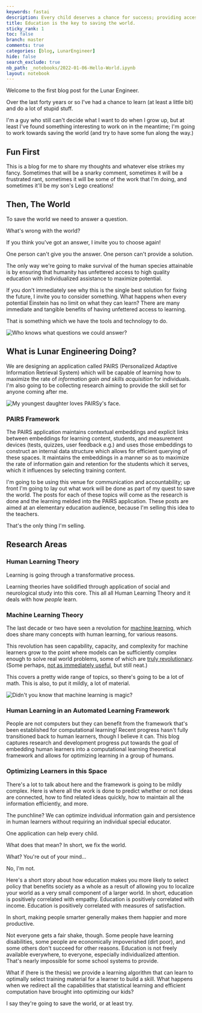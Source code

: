 ```yaml
---
keywords: fastai
description: Every child deserves a chance for success; providing accessible and equitable education to all is a major factor in directly contributing to that chance for most children. Lunar Engineering focuses on furthering research and development furthering equitable education.
title: Education is the key to saving the world.
sticky_rank: 1
toc: false
branch: master
comments: true
categories: [blog, LunarEngineer]
hide: false
search_exclude: true
nb_path: _notebooks/2022-01-06-Hello-World.ipynb
layout: notebook
---
```


<!--
#################################################
### THIS FILE WAS AUTOGENERATED! DO NOT EDIT! ###
#################################################
# file to edit: _notebooks/2022-01-06-Hello-World.ipynb
-->

<div class="container" id="notebook-container">
        
<div class="cell border-box-sizing text_cell rendered"><div class="inner_cell">
<div class="text_cell_render border-box-sizing rendered_html">
<p>Welcome to the first blog post for the Lunar Engineer.</p>
<p>Over the last forty years or so I've had a chance to learn (at least a little bit) and do a lot of stupid stuff.</p>
<p>I'm a guy who still can't decide what I want to do when I grow up, but at least I've found something interesting to work on in the meantime; I'm going to work towards saving the world (and try to have some fun along the way.)</p>

</div>
</div>
</div>
<div class="cell border-box-sizing text_cell rendered"><div class="inner_cell">
<div class="text_cell_render border-box-sizing rendered_html">
<h2 id="Fun-First">Fun First<a class="anchor-link" href="#Fun-First"> </a></h2><p>This is a blog for me to share my thoughts and whatever else strikes my fancy. Sometimes that will be a snarky comment, sometimes it will be a frustrated rant, sometimes it will be some of the work that I'm doing, and sometimes it'll be my son's Lego creations!</p>

</div>
</div>
</div>
<div class="cell border-box-sizing text_cell rendered"><div class="inner_cell">
<div class="text_cell_render border-box-sizing rendered_html">
<h2 id="Then,-The-World">Then, The World<a class="anchor-link" href="#Then,-The-World"> </a></h2><p>To save the world we need to answer a question.</p>
<p>What's wrong with the world?</p>
<p>If you think you've got an answer, I invite you to choose again!</p>
<p>One person can't give you the answer. One person can't provide a solution.</p>
<p>The only way we're going to make survival of the human species attainable is by ensuring that humanity has unfettered access to high quality education with individualized assistance to maximize potential.</p>
<p>If you don't immediately see why this is the single best solution for fixing the future, I invite you to consider something. What happens when every potential Einstein has no limit on what they can learn? There are many immediate and tangible benefits of having unfettered access to learning.</p>
<p>That is something which we have the tools and technology to do.</p>

</div>
</div>
</div>
<div class="cell border-box-sizing text_cell rendered"><div class="inner_cell">
<div class="text_cell_render border-box-sizing rendered_html">
<p><img src="/LunarEngineerBlog/images/copied_from_nb/../images/2021-01-06-world.png" alt="Who knows what questions we could answer?"></p>

</div>
</div>
</div>
<div class="cell border-box-sizing text_cell rendered"><div class="inner_cell">
<div class="text_cell_render border-box-sizing rendered_html">
<h2 id="What-is-Lunar-Engineering-Doing?">What is Lunar Engineering Doing?<a class="anchor-link" href="#What-is-Lunar-Engineering-Doing?"> </a></h2><p>We are designing an application called PAIRS (Personalized Adaptive Information Retrieval System) which will be capable of learning how to maximize the rate of <em>information gain and skills acquisition</em> for individuals. I'm also going to be collecting research aiming to provide the skill set for anyone coming after me.</p>
<p><img src="/LunarEngineerBlog/images/copied_from_nb/../images/2021-01-06-pairsy.png" alt="My youngest daughter loves PAIRSy&#39;s face."></p>

</div>
</div>
</div>
<div class="cell border-box-sizing text_cell rendered"><div class="inner_cell">
<div class="text_cell_render border-box-sizing rendered_html">
<h3 id="PAIRS-Framework">PAIRS Framework<a class="anchor-link" href="#PAIRS-Framework"> </a></h3><p>The PAIRS application maintains contextual embeddings and explicit links between embeddings for learning content, students, and measurement devices (tests, quizzes, user feedback e.g.) and uses those embeddings to construct an internal data structure which allows for efficient querying of these spaces. It maintains the embeddings in a manner so as to maximize the rate of information gain and retention for the students which it serves, which it influences by selecting training content.</p>
<p>I'm going to be using this venue for communication and accountability; up front I'm going to lay out what work will be done as part of my quest to save the world. The posts for each of these topics will come as the research is done and the learning melded into the PAIRS application. These posts are aimed at an elementary education audience, because I'm selling this idea to the teachers.</p>
<p>That's the only thing I'm selling.</p>

</div>
</div>
</div>
<div class="cell border-box-sizing text_cell rendered"><div class="inner_cell">
<div class="text_cell_render border-box-sizing rendered_html">
<h2 id="Research-Areas">Research Areas<a class="anchor-link" href="#Research-Areas"> </a></h2>
</div>
</div>
</div>
<div class="cell border-box-sizing text_cell rendered"><div class="inner_cell">
<div class="text_cell_render border-box-sizing rendered_html">
<h3 id="Human-Learning-Theory">Human Learning Theory<a class="anchor-link" href="#Human-Learning-Theory"> </a></h3><p>Learning is going through a transformative process.</p>
<p>Learning theories have solidified through application of social and neurological study into this core. This all all Human Learning Theory and it deals with how <em>people</em> learn.</p>

</div>
</div>
</div>
<div class="cell border-box-sizing text_cell rendered"><div class="inner_cell">
<div class="text_cell_render border-box-sizing rendered_html">
<h3 id="Machine-Learning-Theory">Machine Learning Theory<a class="anchor-link" href="#Machine-Learning-Theory"> </a></h3><p>The last decade or two have seen a revolution for <a href="https://www.cs.cmu.edu/~avrim/Talks/mlt.pdf">machine learning</a>, which does share many concepts with human learning, for various reasons.</p>
<p>This revolution has seen capability, capacity, and complexity for machine learners grow to the point where models can be sufficiently complex enough to solve real world problems, some of which are <a href="https://www.nature.com/articles/d41586-020-03348-4">truly revolutionary</a>. (Some perhaps, <a href="https://towardsdatascience.com/use-reinforcement-learning-to-train-a-flappy-bird-never-to-die-35b9625aaecc">not as immediately useful</a>, but still neat.)</p>
<p>This covers a pretty wide range of topics, so there's going to be a lot of math. This is also, to put it mildly, a lot of material.</p>
<p><img src="/LunarEngineerBlog/images/copied_from_nb/../images/2021-01-06-unicornfarts.png" alt="Didn&#39;t you know that machine learning is magic?"></p>

</div>
</div>
</div>
<div class="cell border-box-sizing text_cell rendered"><div class="inner_cell">
<div class="text_cell_render border-box-sizing rendered_html">
<h3 id="Human-Learning-in-an-Automated-Learning-Framework">Human Learning in an Automated Learning Framework<a class="anchor-link" href="#Human-Learning-in-an-Automated-Learning-Framework"> </a></h3><p>People are not computers but they can benefit from the framework that's been established for computational learning! Recent progress hasn't fully transitioned back to human learners, though I believe it can. This blog captures research and development progress put towards the goal of embedding human learners into a computational learning theoretical framework and allows for optimizing learning in a group of humans.</p>

</div>
</div>
</div>
<div class="cell border-box-sizing text_cell rendered"><div class="inner_cell">
<div class="text_cell_render border-box-sizing rendered_html">
<h3 id="Optimizing-Learners-in-this-Space">Optimizing Learners in this Space<a class="anchor-link" href="#Optimizing-Learners-in-this-Space"> </a></h3><p>There's a lot to talk about here and the framework is going to be mildly complex. Here is where all the work is done to predict whether or not ideas are connected, how to find related ideas quickly, how to maintain all the information efficiently, and more.</p>

</div>
</div>
</div>
<div class="cell border-box-sizing text_cell rendered"><div class="inner_cell">
<div class="text_cell_render border-box-sizing rendered_html">
<p>The punchline? We can optimize individual information gain and persistence in human learners without requiring an individual special educator.</p>
<p>One application can help every child.</p>
<p>What does that mean? In short, we fix the world.</p>
<p>What? You're out of your mind...</p>
<p>No, I'm not.</p>
<p>Here's a short story about how education makes you more likely to select policy that benefits society as a whole as a result of allowing you to localize your world as a very small component of a larger world. In short, education is positively correlated with empathy. Education is positively correlated with income. Education is positively correlated with measures of satisfaction.</p>
<p>In short, making people smarter generally makes them happier and more productive.</p>
<p>Not everyone gets a fair shake, though. Some people have learning disabilities, some people are economically impoverished (dirt poor), and some others don't succeed for other reasons. Education is not freely available everywhere, to everyone, especially individualized attention. That's nearly impossible for some school systems to provide.</p>
<p>What if (here is the thesis) we provide a learning algorithm that can learn to optimally select training material for a learner to build a skill. What happens when we redirect all the capabilities that statistical learning and efficient computation have brought into optimizing our kids?</p>
<p>I say they're going to save the world, or at least try.</p>

</div>
</div>
</div>
</div>
 

